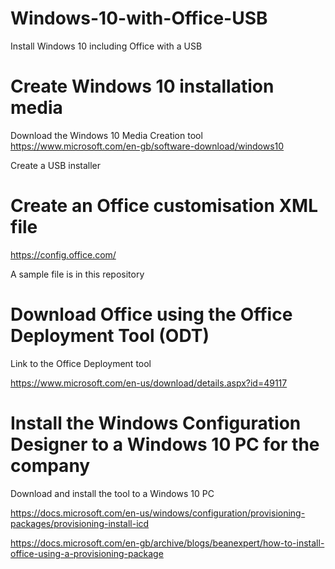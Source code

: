# Windows-10-with-Office-USB
Install Windows 10 including Office with a USB

# Create Windows 10 installation media
Download the Windows 10 Media Creation tool
https://www.microsoft.com/en-gb/software-download/windows10

Create a USB installer


# Create an Office customisation XML file
https://config.office.com/

A sample file is in this repository


# Download Office using the Office Deployment Tool (ODT)
Link to the Office Deployment tool

https://www.microsoft.com/en-us/download/details.aspx?id=49117


# Install the Windows Configuration Designer to a Windows 10 PC for the company
Download and install the tool to a Windows 10 PC

https://docs.microsoft.com/en-us/windows/configuration/provisioning-packages/provisioning-install-icd



https://docs.microsoft.com/en-gb/archive/blogs/beanexpert/how-to-install-office-using-a-provisioning-package


